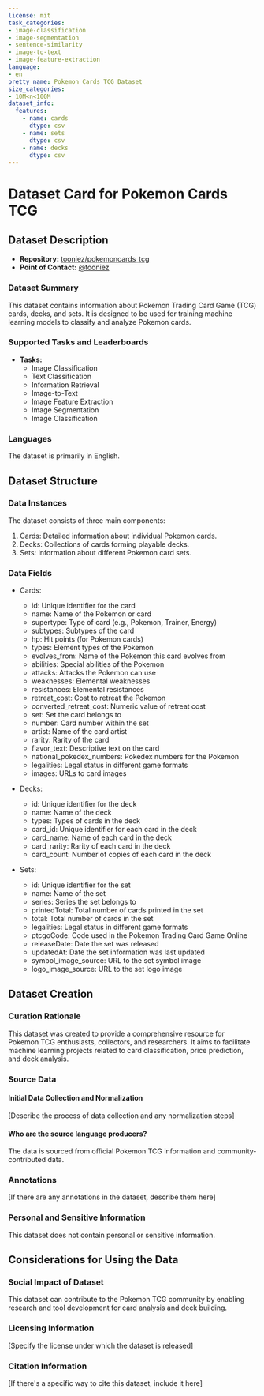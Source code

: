 ```yaml
---
license: mit
task_categories:
- image-classification
- image-segmentation
- sentence-similarity
- image-to-text
- image-feature-extraction
language:
- en
pretty_name: Pokemon Cards TCG Dataset
size_categories:
- 10M<n<100M
dataset_info:
  features:
    - name: cards
      dtype: csv
    - name: sets
      dtype: csv
    - name: decks
      dtype: csv
---
```


# Dataset Card for Pokemon Cards TCG

## Dataset Description

- **Repository:** [tooniez/pokemoncards_tcg](https://huggingface.co/datasets/tooniez/pokemoncards_tcg)
- **Point of Contact:** [@tooniez](https://github.com/tooniez)

### Dataset Summary

This dataset contains information about Pokemon Trading Card Game (TCG) cards, decks, and sets. It is designed to be used for training machine learning models to classify and analyze Pokemon cards.

### Supported Tasks and Leaderboards

- **Tasks:** 
  - Image Classification
  - Text Classification
  - Information Retrieval
  - Image-to-Text
  - Image Feature Extraction
  - Image Segmentation
  - Image Classification

### Languages

The dataset is primarily in English.

## Dataset Structure

### Data Instances

The dataset consists of three main components:

1. Cards: Detailed information about individual Pokemon cards.
2. Decks: Collections of cards forming playable decks.
3. Sets: Information about different Pokemon card sets.

### Data Fields

- Cards:
  - id: Unique identifier for the card
  - name: Name of the Pokemon or card
  - supertype: Type of card (e.g., Pokemon, Trainer, Energy)
  - subtypes: Subtypes of the card
  - hp: Hit points (for Pokemon cards)
  - types: Element types of the Pokemon
  - evolves_from: Name of the Pokemon this card evolves from
  - abilities: Special abilities of the Pokemon
  - attacks: Attacks the Pokemon can use
  - weaknesses: Elemental weaknesses
  - resistances: Elemental resistances
  - retreat_cost: Cost to retreat the Pokemon
  - converted_retreat_cost: Numeric value of retreat cost
  - set: Set the card belongs to
  - number: Card number within the set
  - artist: Name of the card artist
  - rarity: Rarity of the card
  - flavor_text: Descriptive text on the card
  - national_pokedex_numbers: Pokedex numbers for the Pokemon
  - legalities: Legal status in different game formats
  - images: URLs to card images


- Decks:
  - id: Unique identifier for the deck
  - name: Name of the deck
  - types: Types of cards in the deck
  - card_id: Unique identifier for each card in the deck
  - card_name: Name of each card in the deck
  - card_rarity: Rarity of each card in the deck
  - card_count: Number of copies of each card in the deck

- Sets:
  - id: Unique identifier for the set
  - name: Name of the set
  - series: Series the set belongs to
  - printedTotal: Total number of cards printed in the set
  - total: Total number of cards in the set
  - legalities: Legal status in different game formats
  - ptcgoCode: Code used in the Pokemon Trading Card Game Online
  - releaseDate: Date the set was released
  - updatedAt: Date the set information was last updated
  - symbol_image_source: URL to the set symbol image
  - logo_image_source: URL to the set logo image


## Dataset Creation

### Curation Rationale

This dataset was created to provide a comprehensive resource for Pokemon TCG enthusiasts, collectors, and researchers. It aims to facilitate machine learning projects related to card classification, price prediction, and deck analysis.

### Source Data

#### Initial Data Collection and Normalization

[Describe the process of data collection and any normalization steps]

#### Who are the source language producers?

The data is sourced from official Pokemon TCG information and community-contributed data.

### Annotations

[If there are any annotations in the dataset, describe them here]

### Personal and Sensitive Information

This dataset does not contain personal or sensitive information.

## Considerations for Using the Data

### Social Impact of Dataset

This dataset can contribute to the Pokemon TCG community by enabling research and tool development for card analysis and deck building.


### Licensing Information

[Specify the license under which the dataset is released]

### Citation Information

[If there's a specific way to cite this dataset, include it here]
